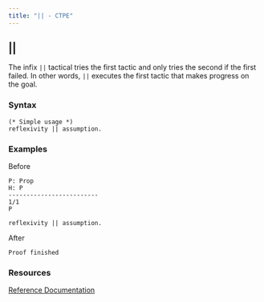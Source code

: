 ```yaml
---
title: "|| - CTPE"
---
```


## ||

The infix `||` tactical tries the first tactic and only tries the second if the first failed.
In other words, `||` executes the first tactic that makes progress on the goal.

### Syntax

```coq
(* Simple usage *)
reflexivity || assumption.
```

### Examples

Before
```coq
P: Prop
H: P
-------------------------
1/1
P
```

```coq
reflexivity || assumption.
```

After
```coq
Proof finished
```

### Resources

[Reference Documentation](https://coq.inria.fr/doc/master/refman/proof-engine/ltac.html#first-tactic-to-make-progress)
